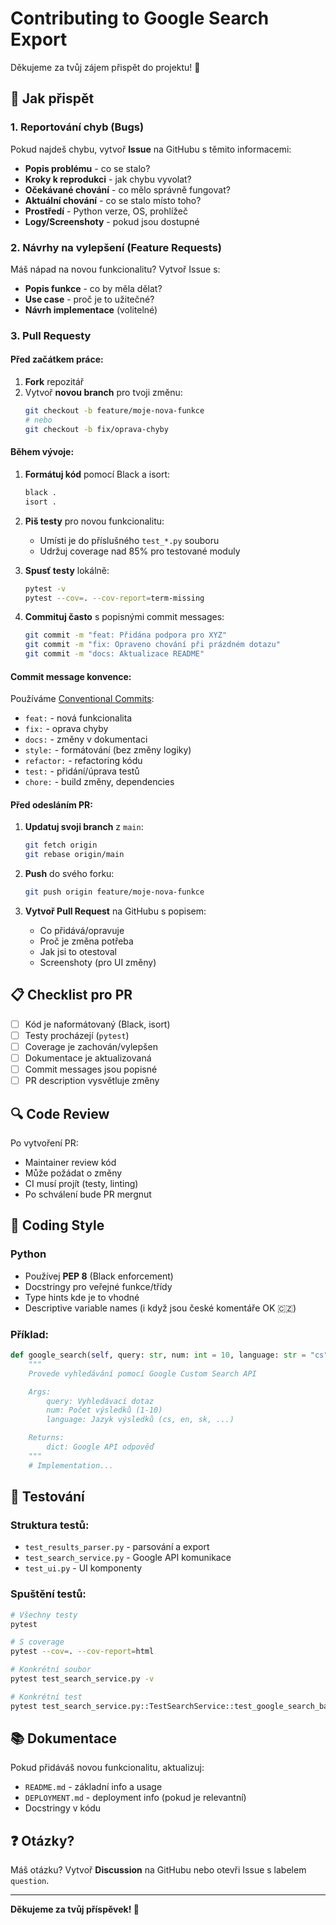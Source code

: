 # Contributing to Google Search Export

Děkujeme za tvůj zájem přispět do projektu! 🎉

## 🤝 Jak přispět

### 1. Reportování chyb (Bugs)

Pokud najdeš chybu, vytvoř **Issue** na GitHubu s těmito informacemi:

- **Popis problému** - co se stalo?
- **Kroky k reprodukci** - jak chybu vyvolat?
- **Očekávané chování** - co mělo správně fungovat?
- **Aktuální chování** - co se stalo místo toho?
- **Prostředí** - Python verze, OS, prohlížeč
- **Logy/Screenshoty** - pokud jsou dostupné

### 2. Návrhy na vylepšení (Feature Requests)

Máš nápad na novou funkcionalitu? Vytvoř Issue s:

- **Popis funkce** - co by měla dělat?
- **Use case** - proč je to užitečné?
- **Návrh implementace** (volitelné)

### 3. Pull Requesty

#### Před začátkem práce:

1. **Fork** repozitář
2. Vytvoř **novou branch** pro tvoji změnu:
   ```bash
   git checkout -b feature/moje-nova-funkce
   # nebo
   git checkout -b fix/oprava-chyby
   ```

#### Během vývoje:

1. **Formátuj kód** pomocí Black a isort:

   ```bash
   black .
   isort .
   ```

2. **Piš testy** pro novou funkcionalitu:

   - Umísti je do příslušného `test_*.py` souboru
   - Udržuj coverage nad 85% pro testované moduly

3. **Spusť testy** lokálně:

   ```bash
   pytest -v
   pytest --cov=. --cov-report=term-missing
   ```

4. **Commituj často** s popisnými commit messages:
   ```bash
   git commit -m "feat: Přidána podpora pro XYZ"
   git commit -m "fix: Opraveno chování při prázdném dotazu"
   git commit -m "docs: Aktualizace README"
   ```

#### Commit message konvence:

Používáme [Conventional Commits](https://www.conventionalcommits.org/):

- `feat:` - nová funkcionalita
- `fix:` - oprava chyby
- `docs:` - změny v dokumentaci
- `style:` - formátování (bez změny logiky)
- `refactor:` - refactoring kódu
- `test:` - přidání/úprava testů
- `chore:` - build změny, dependencies

#### Před odesláním PR:

1. **Updatuj svoji branch** z `main`:

   ```bash
   git fetch origin
   git rebase origin/main
   ```

2. **Push** do svého forku:

   ```bash
   git push origin feature/moje-nova-funkce
   ```

3. **Vytvoř Pull Request** na GitHubu s popisem:
   - Co přidává/opravuje
   - Proč je změna potřeba
   - Jak jsi to otestoval
   - Screenshoty (pro UI změny)

## 📋 Checklist pro PR

- [ ] Kód je naformátovaný (Black, isort)
- [ ] Testy procházejí (`pytest`)
- [ ] Coverage je zachován/vylepšen
- [ ] Dokumentace je aktualizovaná
- [ ] Commit messages jsou popisné
- [ ] PR description vysvětluje změny

## 🔍 Code Review

Po vytvoření PR:

- Maintainer review kód
- Může požádat o změny
- CI musí projít (testy, linting)
- Po schválení bude PR mergnut

## 🎨 Coding Style

### Python

- Používej **PEP 8** (Black enforcement)
- Docstringy pro veřejné funkce/třídy
- Type hints kde je to vhodné
- Descriptive variable names (i když jsou české komentáře OK 🇨🇿)

### Příklad:

```python
def google_search(self, query: str, num: int = 10, language: str = "cs") -> dict:
    """
    Provede vyhledávání pomocí Google Custom Search API

    Args:
        query: Vyhledávací dotaz
        num: Počet výsledků (1-10)
        language: Jazyk výsledků (cs, en, sk, ...)

    Returns:
        dict: Google API odpověď
    """
    # Implementation...
```

## 🧪 Testování

### Struktura testů:

- `test_results_parser.py` - parsování a export
- `test_search_service.py` - Google API komunikace
- `test_ui.py` - UI komponenty

### Spuštění testů:

```bash
# Všechny testy
pytest

# S coverage
pytest --cov=. --cov-report=html

# Konkrétní soubor
pytest test_search_service.py -v

# Konkrétní test
pytest test_search_service.py::TestSearchService::test_google_search_basic -v
```

## 📚 Dokumentace

Pokud přidáváš novou funkcionalitu, aktualizuj:

- `README.md` - základní info a usage
- `DEPLOYMENT.md` - deployment info (pokud je relevantní)
- Docstringy v kódu

## ❓ Otázky?

Máš otázku? Vytvoř **Discussion** na GitHubu nebo otevři Issue s labelem `question`.

---

**Děkujeme za tvůj příspěvek! 🙏**
